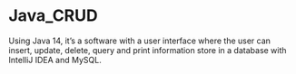 # Java_CRUD
Using Java 14, it’s a software with a user interface where the user can insert, update, delete, query and print information store in a database with IntelliJ IDEA and MySQL.
